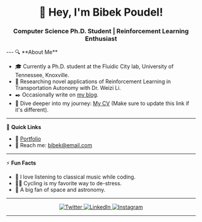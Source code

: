 <h1 align="center">👋 Hey, I'm Bibek Poudel!</h1>
<h3 align="center">Computer Science Ph.D. Student | Reinforcement Learning Enthusiast</h3>
---
🔍 **About Me**

- 🎓 Currently a Ph.D. student at the Fluidic City lab, University of Tennessee, Knoxville.
- 🚀 Researching novel applications of Reinforcement Learning in Transportation Autonomy with Dr. Weizi Li.
- ✒️ Occasionally write on [my blog](https://poudel-bibek.github.io/posts).
- 📄 Dive deeper into my journey: [My CV](https://poudel-bibek.github.io/resume.pdf) (Make sure to update this link if it's different).

---

💬 **Quick Links**

- 🚀 [Portfolio](https://poudel-bibek.github.io/)
- 📧 Reach me: bibek@email.com

---

⚡ **Fun Facts**

- 🎵 I love listening to classical music while coding.
- 🚴‍♂️ Cycling is my favorite way to de-stress.
- 🌌 A big fan of space and astronomy.

---

<p align="center">
  <a href="https://twitter.com/poudel_bibek">
    <img src="https://img.icons8.com/fluent/48/000000/twitter.png" alt="Twitter">
  </a>
  <a href="https://www.linkedin.com/in/poudel-bibek/">
    <img src="https://img.icons8.com/fluent/48/000000/linkedin.png" alt="LinkedIn">
  </a>
  <a href="https://www.instagram.com/poudel_bibek/">
    <img src="https://img.icons8.com/fluent/48/000000/instagram-new.png" alt="Instagram">
  </a>
</p>

---
